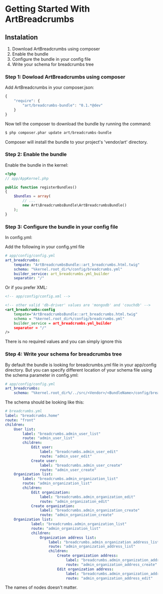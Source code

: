 Getting Started With ArtBreadcrumbs
==================================

## Instalation

1. Download ArtBreadcrumbs using composer
2. Enable the bundle
3. Configure the bundle in your config file
4. Write your schema for breadcrumbs tree

### Step 1: Dowload ArtBreadcrumbs using composer
Add ArtBreadcrumbs in your composer.json:

```js
{
    "require": {
        "art/breadcrumbs-bundle": "0.1.*@dev"
    }
}
```

Now tell the composer to download the bundle by running the command:

``` bash
$ php composer.phar update art/breadcrumbs-bundle
```

Composer will install the bundle to your project's 'vendor/art' directory.

### Step 2: Enable the bundle

Enable the bundle in the kernel:

``` php
<?php
// app/AppKernel.php

public function registerBundles()
{
    $bundles = array(
        // ...
        new Art\BreadcrumbsBundle\ArtBreadcrumbsBundle()
    );
}
```

### Step 3: Configure the bundle in your config file

In config.yml:

Add the following in your config.yml file

``` yaml
# app/config/config.yml
art_breadcrumbs:
    tempate: "ArtBreadcrumbsBundle::art_breadcrumbs.html.twig"
    schema: "%kernel.root_dir%/config/breadcrumbs.yml"
    builder_service: art_breadcrumbs.yml_builder
    separator: "/"
```

Or if you prefer XML:

``` xml
<!-- app/config/config.xml -->

<!-- other valid 'db-driver' values are 'mongodb' and 'couchdb' -->
<art_breadcrumbs:config
    tempate="ArtBreadcrumbsBundle::art_breadcrumbs.html.twig"
    schema = "%kernel.root_dir%/config/breadcrumbs.yml"
    builder_service = art_breadcrumbs.yml_builder
    separator = "/"
/>
```

There is no required values and you can simply ignore this

### Step 4: Write your schema for breadcrumbs tree

By default the bundle is looking for breadcrumbs.yml file in your app/config directory. But you can specify different
location of your schema file using the schema parameter in config.yml:

``` yaml
# app/config/config.yml
art_breadcrumbs:
    schema: "%kernel.root_dir%/../src/<Vendor>/<BundleName>/config/breadcrumbs.yml"
```

The schema should be looking like this:

``` yaml
# breadcrumbs.yml
label: "breadcrumbs.home"
route: "front"
children:
    User list:
        label: "breadcrumbs.admin_user_list"
        route: "admin_user_list"
        children:
            Edit user:
                label: "breadcrumbs.admin_user_edit"
                route: "admin_user_edit"
            Create user:
                label: "breadcrumbs.admin_user_create"
                route: "admin_user_create"
    Organization list:
        label: "breadcrumbs.admin_organization_list"
        route: "admin_organization_list"
        children:
            Edit organization:
                label: "breadcrumbs.admin_organization_edit"
                route: "admin_organization_edit"
            Create organization:
                label: "breadcrumbs.admin_organization_create"
                route: "admin_organization_create"
    Organization list:
            label: "breadcrumbs.admin_organization_list"
            route: "admin_organization_list"
            children:
                Organization address list:
                    label: "breadcrumbs.admin_organization_address_list"
                    route: "admin_organization_address_list"
                    children:
                        Create organization address:
                            label: "breadcrumbs.admin_organization_address_create"
                            route: "admin_organization_address_create"
                        Edit organization address:
                            label: "breadcrumbs.admin_organization_address_edit"
                            route: "admin_organization_address_edit"
```

The names of nodes doesn't matter.